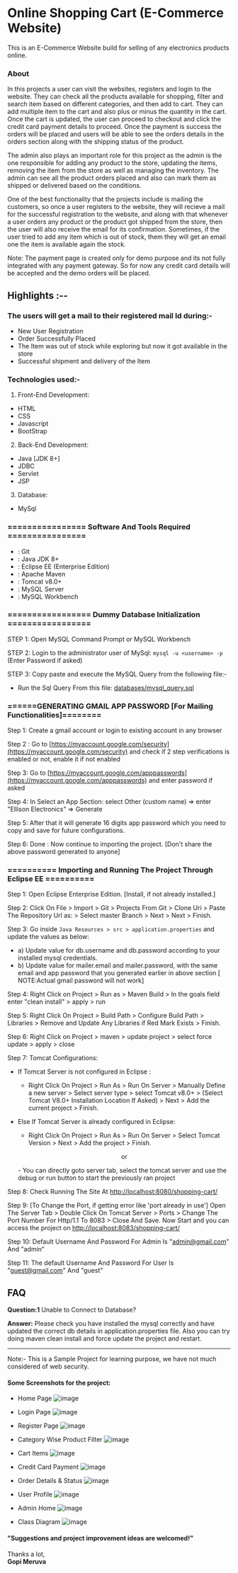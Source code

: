 # Online Shopping Cart (E-Commerce Website)

This is an E-Commerce Website build for selling of any electronics products online.

### About

In this projects a user can visit the websites, registers and login to the website. They can check all the products available for shopping, filter and search item based on different categories, and then add to cart. They can add multiple item to the cart and also plus or minus the quantity in the cart. Once the cart is updated, the user can proceed to checkout and click the credit card payment details to proceed. Once the payment is success the orders will be placed and users will be able to see the orders details in the orders section along with the shipping status of the product.

The admin also plays an important role for this project as the admin is the one responsible for adding any product to the store, updating the items, removing the item from the store as well as managing the inventory. The admin can see all the product orders placed and also can mark them as shipped or delivered based on the conditions.

One of the best functionality that the projects include is mailing the customers, so once a user registers to the website, they will recieve a mail for the successful registration to the website, and along with that whenever a user orders any product or the product got shipped from the store, then the user will also receive the email for its confirmation.
Sometimes, if the user tried to add any item which is out of stock, them they will get an email one the item is available again the stock.

Note: The payment page is created only for demo purpose and its not fully integrated with any payment gateway. So for now any credit card details will be accepted and the demo orders will be placed.

## Highlights :--

### The users will get a mail to their registered mail Id during:-

- New User Registration
- Order Successfully Placed
- The Item was out of stock while exploring but now it got available in the store
- Successful shipment and delivery of the Item

### Technologies used:-

1. Front-End Development:

- HTML
- CSS
- Javascript
- BootStrap

2. Back-End Development:

- Java [JDK 8+]
- JDBC
- Servlet
- JSP

3. Database:

- MySql

### ================ Software And Tools Required ================

- : Git
- : Java JDK 8+
- : Eclipse EE (Enterprise Edition)
- : Apache Maven
- : Tomcat v8.0+
- : MySQL Server
- : MySQL Workbench

### ================= Dummy Database Initialization =================

STEP 1: Open MySQL Command Prompt or MySQL Workbench

STEP 2: Login to the administrator user of MySql:
`mysql -u <username> -p` (Enter Password if asked)

STEP 3: Copy paste and execute the MySQL Query from the following file:-

- Run the Sql Query From this file: [databases/mysql_query.sql](./databases/mysql_query.sql)

### ======GENERATING GMAIL APP PASSWORD [For Mailing Functionalities]========

Step 1: Create a gmail account or login to existing account in any browser

Step 2 : Go to [https://myaccount.google.com/security](https://myaccount.google.com/security) and check if 2 step verifications is enabled or not, enable it if not enabled

Step 3: Go to [https://myaccount.google.com/apppasswords](https://myaccount.google.com/apppasswords) and enter password if asked

Step 4: In Select an App Section: select Other (custom name) => enter "Ellison Electronics" => Generate

Step 5: After that it will generate 16 digits app password which you need to copy and save for future configurations.

Step 6: Done : Now continue to importing the project. [Don't share the above password generated to anyone]

### ========== Importing and Running The Project Through Eclipse EE ==========

Step 1: Open Eclipse Enterprise Edition. [Install, if not already installed.]

Step 2: Click On File > Import > Git > Projects From Git > Clone Uri > Paste The Repository Url as: > Select master Branch > Next > Next > Finish.

Step 3: Go inside `Java Resources > src > application.properties` and update the values as below:

- a) Update value for db.username and db.password according to your installed mysql credentials.
- b) Update value for mailer.email and mailer.password, with the same email and app password that you generated earlier in above section [ NOTE:Actual gmail password will not work]

Step 4: Right Click on Project > Run as > Maven Build > In the goals field enter "clean install" > apply > run

Step 5: Right Click On Project > Build Path > Configure Build Path > Libraries > Remove and Update Any Libraries if Red Mark Exists > Finish.

Step 6: Right Click on Project > maven > update project > select force update > apply > close

Step 7: Tomcat Configurations:

- If Tomcat Server is not configured in Eclipse :

  - Right Click On Project > Run As > Run On Server > Manually Define a new server > Select server type > select Tomcat v8.0+ > (Select Tomcat V8.0+ Installation Location If Asked) > Next > Add the current project > Finish.

- Else If Tomcat Server is already configured in Eclipse:
  - Right Click On Project > Run As > Run On Server > Select Tomcat Version > Next > Add the project > Finish.
  <p align='center'>or</p>
  - You can directly goto server tab, select the tomcat server and use the debug or run button to start the previously ran project

Step 8: Check Running The Site At [http://localhost:8080/shopping-cart/](http://localhost:8080/shopping-cart/)

Step 9: [To Change the Port, if getting error like 'port already in use'] Open The Server Tab > Double Click On Tomcat Server > Ports > Change The Port Number For Http/1.1 To 8083 > Close And Save. Now Start and you can access the project on [http://localhost:8083/shopping-cart/](http://localhost:8083/shopping-cart/)

Step 10: Default Username And Password For Admin Is "admin@gmail.com" And "admin"

Step 11: The default Username And Password For User Is "guest@gmail.com" And "guest"

## FAQ

**Question:1** Unable to Connect to Database?

**Answer:** Please check you have installed the mysql correctly and have updated the correct db details in application.properties file. Also you can try doing maven clean install and force update the project and restart.

<hr>

Note:- This is a Sample Project for learning purpose, we have not much considered of web security.

#### Some Screenshots for the project:

- Home Page
  ![image](Homepage.png)
- Login Page
  ![image](login.png)
- Register Page
  ![image](Register_Page.png)
- Category Wise Product Filter
  ![image](Product_filter.png)
- Cart Items
  ![image](Cart.png)
- Credit Card Payment
  ![image](Payment.png)
- Order Details & Status
  ![image](Order_Details.png)
- User Profile
  ![image](Profile.png)

- Admin Home
  ![image](Admin.png)

- Class Diagram
  ![image](class_Diagram.png)

#### "Suggestions and project improvement ideas are welcomed!"

<bold>Thanks a lot,</bold><br/>
<b>Gopi Meruva</b>
